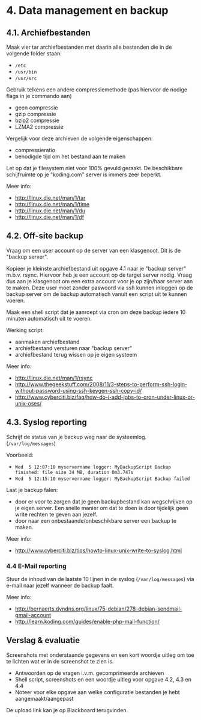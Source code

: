 # 4. Data management en backup

## 4.1. Archiefbestanden
Maak vier tar archiefbestanden met daarin alle bestanden die in de volgende folder staan:
 *  ``/etc``
 *  ``/usr/bin``
 *  ``/usr/src``
 
Gebruik telkens een andere compressiemethode (pas hiervoor de nodige flags in je commando aan)
 * geen compressie
 * gzip compressie
 * bzip2 compressie
 * LZMA2 compressie

Vergelijk voor deze archieven de volgende eigenschappen:
 * compressieratio
 * benodigde tijd om het bestand aan te maken

Let op dat je filesystem niet voor 100% gevuld geraakt. 
De beschikbare schijfruimte op je "koding.com" server is immers zeer beperkt. 

Meer info:
 * http://linux.die.net/man/1/tar
 * http://linux.die.net/man/1/time
 * http://linux.die.net/man/1/du
 * http://linux.die.net/man/1/df

## 4.2. Off-site backup
Vraag om een user account op de server van een klasgenoot. Dit is de "backup server".

Kopieer je kleinste archiefbestand uit opgave 4.1 naar je "backup server" m.b.v. rsync.
Hiervoor heb je een account op de target server nodig.
Vraag dus aan je klasgenoot om een extra account voor je op zijn/haar server aan te maken.
Deze user moet zonder paswoord via ssh kunnen inloggen op de backup server om de backup automatisch vanuit een script uit te kunnen voeren.

Maak een shell script dat je aanroept via cron om deze backup iedere 10 minuten automatisch uit te voeren.

Werking script:
 * aanmaken archiefbestand
 * archiefbestand versturen naar "backup server"
 * archiefbestand terug wissen op je eigen systeem

Meer info:
 * http://linux.die.net/man/1/rsync
 * http://www.thegeekstuff.com/2008/11/3-steps-to-perform-ssh-login-without-password-using-ssh-keygen-ssh-copy-id/
 * http://www.cyberciti.biz/faq/how-do-i-add-jobs-to-cron-under-linux-or-unix-oses/

## 4.3. Syslog reporting

Schrijf de status van je backup weg naar de systeemlog. (``/var/log/messages``)

Voorbeeld: 
 * ``Wed  5 12:07:10 myservername logger: MyBackupScript Backup finished: file size 34 MB, duration 0m3.747s``
 * ``Wed  5 12:15:10 myservername logger: MyBackupScript Backup failed``

Laat je backup falen:
 * door er voor te zorgen dat je geen backupbestand kan wegschrijven op je eigen server. Een snelle manier om dat te doen is door tijdelijk geen write rechten te geven aan jezelf.
 * door naar een onbestaande/onbeschikbare server een backup te maken.

Meer info:
 * http://www.cyberciti.biz/tips/howto-linux-unix-write-to-syslog.html

### 4.4 E-Mail reporting
Stuur de inhoud van de laatste 10 lijnen in de syslog (``/var/log/messages``) via e-mail naar jezelf wanneer de backup faalt.

Meer info:
 * http://bernaerts.dyndns.org/linux/75-debian/278-debian-sendmail-gmail-account
 * http://learn.koding.com/guides/enable-php-mail-function/

## Verslag & evaluatie
Screenshots met onderstaande gegevens en een kort woordje uitleg om toe te lichten wat er in de screenshot te zien is.
 * Antwoorden op de vragen i.v.m. gecomprimeerde archieven
 * Shell script, screenshots en een woordje uitleg voor opgave 4.2, 4.3 en 4.4
 * Noteer voor elke opgave aan welke configuratie bestanden je hebt aangemaakt/aangepast
 
De upload link kan je op Blackboard terugvinden.
